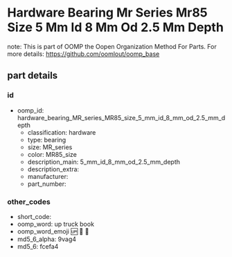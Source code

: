 # Hardware Bearing Mr Series Mr85 Size 5 Mm Id 8 Mm Od 2.5 Mm Depth  

note: This is part of OOMP the Oopen Organization Method For Parts. For more details: https://github.com/oomlout/oomp_base

##  part details





### id
* oomp_id: hardware_bearing_MR_series_MR85_size_5_mm_id_8_mm_od_2.5_mm_depth
  * classification: hardware
  * type: bearing
  * size: MR_series
  * color: MR85_size
  * description_main: 5_mm_id_8_mm_od_2.5_mm_depth
  * description_extra: 
  * manufacturer: 
  * part_number: 

### other_codes
* short_code: 
* oomp_word: up truck book
* oomp_word_emoji :up: :truck: :book:
* md5_6_alpha: 9vag4
* md5_6: fcefa4